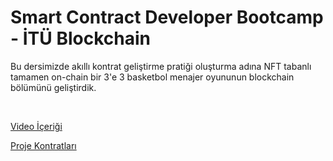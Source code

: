 # Smart Contract Developer Bootcamp - İTÜ Blockchain

Bu dersimizde akıllı kontrat geliştirme pratiği oluşturma adına NFT tabanlı tamamen on-chain bir 3'e 3 basketbol menajer oyununun blockchain bölümünü geliştirdik.

<br/>

[Video İçeriği]()

[Proje Kontratları](./contractsl)
